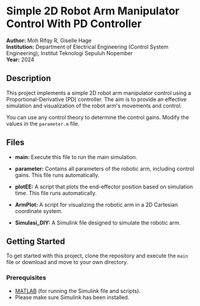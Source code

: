 # Simple 2D Robot Arm Manipulator Control With PD Controller

**Author:** Moh Rifqy R, Giselle Hage  
**Institution:** Department of Electrical Engineering (Control System Engineering), Institut Teknologi Sepuluh Nopember  
**Year:** 2024

## Description

This project implements a simple 2D robot arm manipulator control using a Proportional-Derivative (PD) controller. The aim is to provide an effective simulation and visualization of the robot arm's movements and control.

You can use any control theory to determine the control gains. Modify the values in the `parameter.m` file.

## Files

- **main:** Execute this file to run the main simulation.
  
- **parameter:** Contains all parameters of the robotic arm, including control gains. This file runs automatically.
  
- **plotEE:** A script that plots the end-effector position based on simulation time. This file runs automatically.
  
- **ArmPlot:** A script for visualizing the robotic arm in a 2D Cartesian coordinate system.
  
- **Simulasi_DIY:** A Simulink file designed to simulate the robotic arm.

## Getting Started

To get started with this project, clone the repository and execute the `main` file or download and move to your own directory.

### Prerequisites

- [MATLAB](https://www.mathworks.com/products/matlab.html) (for running the Simulink file and scripts).
- Please make sure Simulink has been installed.
